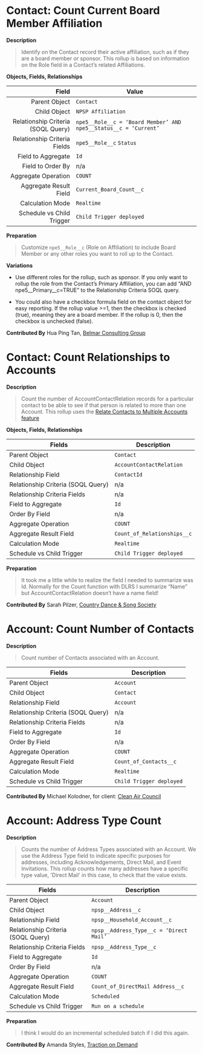 # Contact: Count Current Board Member Affiliation

**Description**

> Identify on the Contact record their active affiliation, such as if they are a board member or sponsor. This rollup is based on information on the Role field in a Contact’s related Affiliations.

**Objects, Fields, Relationships**

| Field | Value |
| -------: | -------- |
| Parent Object | `Contact` |
| Child Object | `NPSP Affiliation` |
| Relationship Criteria (SOQL Query) | `npe5__Role__c = ‘Board Member’ AND npe5__Status__c = ‘Current’` |
| Relationship Criteria Fields | `npe5__Role__c` `Status` |
| Field to Aggregate | `Id` |
| Field to Order By | n/a |
| Aggregate Operation | `COUNT` |
| Aggregate Result Field | `Current_Board_Count__c`|
| Calculation Mode | `Realtime`|
| Schedule vs Child Trigger | `Child Trigger deployed` |

**Preparation**

> Customize `npe5__Role__c` (Role on Affiliation) to include Board Member or any other roles you want to roll up to the Contact.

**Variations**

- Use different roles for the rollup, such as sponsor. If you only want to rollup the role from the Contact’s Primary Affiliation, you can add “AND npe5__Primary__c=TRUE” to the Relationship Criteria SOQL query.

- You could also have a checkbox formula field on the contact object for easy reporting. If the rollup value >=1, then the checkbox is checked (true), meaning they are a board member. If the rollup is 0, then the checkbox is unchecked (false).

**Contributed By** Hua Ping Tan, [Belmar Consulting Group](https://www.belmar.ca/)

# Contact: Count Relationships to Accounts

**Description**

> Count the number of AccountContactRelation records for a particular contact to be able to see if that person is related to more than one Account. This rollup uses the [Relate Contacts to Multiple Accounts feature](https://help.salesforce.com/s/articleView?id=sf.shared_contacts_overview.htm&type=5) 

**Objects, Fields, Relationships**

| Fields | Description |
| ------- | -------- |
| Parent Object | `Contact` |
| Child Object | `AccountContactRelation` |
| Relationship Field | `ContactId` |
| Relationship Criteria (SOQL Query) | n/a  |
| Relationship Criteria Fields |  n/a  |
| Field to Aggregate |`Id` |
| Order By Field | n/a |
| Aggregate Operation |`COUNT` |
| Aggregate Result Field |`Count_of_Relationships__c` |
| Calculation Mode |`Realtime`
| Schedule vs Child Trigger | `Child Trigger deployed`

**Preparation**

> It took me a little while to realize the field I needed to summarize was Id. Normally for the Count function with DLRS I summarize “Name” but AccountContactRelation doesn’t have a name field!

**Contributed By**
Sarah Pilzer, [Country Dance & Song Society](https://www.cdss.org/)


# Account: Count Number of Contacts

**Description**

> Count number of Contacts associated with an Account.

| Fields | Description |
| ------- | -------- |
| Parent Object | `Account` |
| Child Object | `Contact` |
| Relationship Field |`Account` |
| Relationship Criteria (SOQL Query) | n/a |
| Relationship Criteria Fields | n/a |
| Field to Aggregate |`Id` |
| Order By Field | n/a |
| Aggregate Operation | `COUNT` |
| Aggregate Result Field |  `Count_of_Contacts__c` |
| Calculation Mode | `Realtime`
| Schedule vs Child Trigger | `Child Trigger deployed`

**Contributed By**
Michael Kolodner, for client: [Clean Air Council](https://cleanair.org/)

# Account: Address Type Count
**Description**

> Counts the number of Address Types associated with an Account.  We use the Address Type field to indicate specific purposes for addresses, including Acknowledgements, Direct Mail, and Event Invitations. This rollup counts how many addresses have a specific type value, 'Direct Mail' in this case, to check that the value exists.

| Fields | Description |
| ------- | -------- |
| Parent Object | `Account` |
| Child Object | `npsp__Address__c` |
| Relationship Field |`npsp__Household_Account__c` |
| Relationship Criteria (SOQL Query) |`npsp__Address_Type__c = ‘Direct Mail’` |
| Relationship Criteria Fields | `npsp__Address_Type__c` |
| Field to Aggregate |`Id` |
| Order By Field | n/a |
| Aggregate Operation | `COUNT` |
| Aggregate Result Field |  `Count_of_DirectMail Address__c` |
| Calculation Mode | `Scheduled`
| Schedule vs Child Trigger | `Run on a schedule`

**Preparation**
> I think I would do an incremental scheduled batch if I did this again.

**Contributed By**
Amanda Styles, [Traction on Demand](https://www.tractionondemand.com/)

